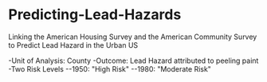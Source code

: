 # Predicting-Lead-Hazards
Linking the American Housing Survey and the American Community Survey to Predict Lead Hazard in the Urban US

-Unit of Analysis: County
-Outcome: Lead Hazard attributed to peeling paint 
-Two Risk Levels
--1950: "High Risk"
--1980: "Moderate Risk"
          
